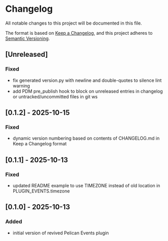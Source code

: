 # Changelog
All notable changes to this project will be documented in this file.

The format is based on [Keep a Changelog](https://keepachangelog.com/en/1.1.0/),
and this project adheres to [Semantic Versioning](https://semver.org/spec/v2.0.0.html).

## [Unreleased]
### Fixed
- fix generated version.py with newline and double-quotes to silence lint warning
- add PDM pre_publish hook to block on unreleased entries in changelog or untracked/uncommitted files in git ws

## [0.1.2] - 2025-10-15
### Fixed
- dynamic version numbering based on contents of CHANGELOG.md in Keep a Changelog format

## [0.1.1] - 2025-10-13
### Fixed
- updated README example to use TIMEZONE instead of old location in PLUGIN_EVENTS.timezone

## [0.1.0] - 2025-10-13
### Added
- initial version of revived Pelican Events plugin
